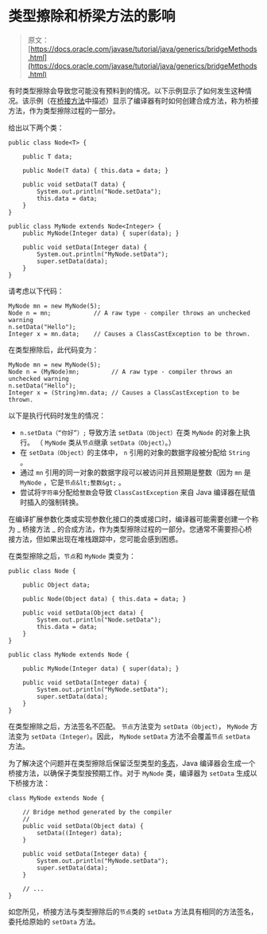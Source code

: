 # 类型擦除和桥梁方法的影响

> 原文： [https://docs.oracle.com/javase/tutorial/java/generics/bridgeMethods.html](https://docs.oracle.com/javase/tutorial/java/generics/bridgeMethods.html)

有时类型擦除会导致您可能没有预料到的情况。以下示例显示了如何发生这种情况。该示例（在[桥接方法](#bridgeMethods)中描述）显示了编译器有时如何创建合成方法，称为桥接方法，作为类型擦除过程的一部分。

给出以下两个类：

```
public class Node<T> {

    public T data;

    public Node(T data) { this.data = data; }

    public void setData(T data) {
        System.out.println("Node.setData");
        this.data = data;
    }
}

public class MyNode extends Node<Integer> {
    public MyNode(Integer data) { super(data); }

    public void setData(Integer data) {
        System.out.println("MyNode.setData");
        super.setData(data);
    }
}

```

请考虑以下代码：

```
MyNode mn = new MyNode(5);
Node n = mn;            // A raw type - compiler throws an unchecked warning
n.setData("Hello");     
Integer x = mn.data;    // Causes a ClassCastException to be thrown.

```

在类型擦除后，此代码变为：

```
MyNode mn = new MyNode(5);
Node n = (MyNode)mn;         // A raw type - compiler throws an unchecked warning
n.setData("Hello");
Integer x = (String)mn.data; // Causes a ClassCastException to be thrown.

```

以下是执行代码时发生的情况：

*   `n.setData（“你好”）;` 导致方法 `setData（Object）`在类 `MyNode` 的对象上执行。 （ `MyNode` 类从`节点`继承 `setData（Object）`。）
*   在 `setData（Object）`的主体中， `n` 引用的对象的数据字段被分配给 `String` 。
*   通过 `mn` 引用的同一对象的数据字段可以被访问并且预期是整数（因为 `mn` 是 `MyNode` ，它是`节点&lt;整数&gt;` 。
*   尝试将`字符串`分配给`整数`会导致 `ClassCastException` 来自 Java 编译器在赋值时插入的强制转换。

在编译扩展参数化类或实现参数化接口的类或接口时，编译器可能需要创建一个称为 _ 桥接方法 _ 的合成​​方法，作为类型擦除过程的一部分。您通常不需要担心桥接方法，但如果出现在堆栈跟踪中，您可能会感到困惑。

在类型擦除之后，`节点`和 `MyNode` 类变为：

```
public class Node {

    public Object data;

    public Node(Object data) { this.data = data; }

    public void setData(Object data) {
        System.out.println("Node.setData");
        this.data = data;
    }
}

public class MyNode extends Node {

    public MyNode(Integer data) { super(data); }

    public void setData(Integer data) {
        System.out.println("MyNode.setData");
        super.setData(data);
    }
}

```

在类型擦除之后，方法签名不匹配。 `节点`方法变为 `setData（Object）`， `MyNode` 方法变为 `setData（Integer）`。因此， `MyNode` `setData` 方法不会覆盖`节点` `setData` 方法。

为了解决这个问题并在类型擦除后保留泛型类型的[多态](../IandI/polymorphism.html)，Java 编译器会生成一个桥接方法，以确保子类型按预期工作。对于 `MyNode` 类，编译器为 `setData` 生成以下桥接方法：

```
class MyNode extends Node {

    // Bridge method generated by the compiler
    //
    public void setData(Object data) {
        setData((Integer) data);
    }

    public void setData(Integer data) {
        System.out.println("MyNode.setData");
        super.setData(data);
    }

    // ...
}

```

如您所见，桥接方法与类型擦除后的`节点`类的 `setData` 方法具有相同的方法签名，委托给原始的 `setData` 方法。